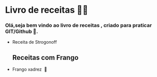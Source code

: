 # Livro de receitas  :man_cook:

### Olá,seja bem vindo ao livro de receitas , criado para praticar GIT/Github :call_me_hand:.

- Receita de Strogonoff

  ## Receitas com Frango

- Frango xadrez ​ :chicken:

  





